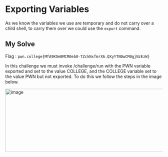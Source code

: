 # Exporting Variables

As we know the variables we use are temporary and do not carry over a child shell, to carry them over we could use the `export` command.

## My Solve

Flag : `pwn.college{MfA9KOeBMCM0eb8-TZckNxfmrX6.QXyYTN0wCM0gjNzEzW}`

In this challenge we must invoke /challenge/run with the PWN variable exported and set to the value COLLEGE, and the COLLEGE variable set to the value PWN but not exported. To do this we follow the steps in the image below.

<img width="578" height="202" alt="image" src="https://github.com/user-attachments/assets/1d5d3739-2a71-43d1-87dc-0bcfe5e3f43e" />
